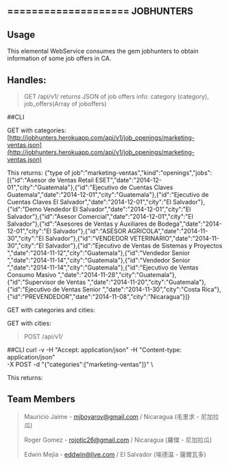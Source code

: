 ====================
JOBHUNTERS
---------------------

## Usage

This elemental WebService consumes the gem jobhunters to obtain information of some job offers in CA.

## Handles:

>GET /api/v1/
>returns JSON of job offers info: category (category), job_offers(Array of joboffers)

##CLI

GET with categories:
[http://jobhunters.herokuapp.com/api/v1/job_openings/marketing-ventas.json](http://jobhunters.herokuapp.com/api/v1/job_openings/marketing-ventas.json)

This returns:
{"type of job":"marketing-ventas","kind":"openings","jobs":[{"id":"Asesor de Ventas Retail ESET","date":"2014-12-01","city":"Guatemala"},{"id":"Ejecutivo de Cuentas Claves Guatemala","date":"2014-12-01","city":"Guatemala"},{"id":"Ejecutivo de Cuentas Claves El Salvador","date":"2014-12-01","city":"El Salvador"},{"id":"Demo Vendedor El Salvador","date":"2014-12-01","city":"El Salvador"},{"id":"Asesor Comercial","date":"2014-12-01","city":"El Salvador"},{"id":"Asesores de Ventas y Auxiliares de Bodega","date":"2014-12-01","city":"El Salvador"},{"id":"ASESOR AGRICOLA","date":"2014-11-30","city":"El Salvador"},{"id":"VENDEDOR VETERINARIO","date":"2014-11-30","city":"El Salvador"},{"id":"Ejecutivo de Ventas de Sistemas y Proyectos ","date":"2014-11-12","city":"Guatemala"},{"id":"Vendedor Senior ","date":"2014-11-14","city":"Guatemala"},{"id":"Vendedor Senior ","date":"2014-11-14","city":"Guatemala"},{"id":"Ejecutivo de Ventas Consumo Masivo ","date":"2014-11-28","city":"Guatemala"},{"id":"Supervisor de Ventas ","date":"2014-11-20","city":"Guatemala"},{"id":"Ejecutivo de Ventas Senior ","date":"2014-11-30","city":"Costa Rica"},{"id":"PREVENDEDOR","date":"2014-11-08","city":"Nicaragua"}]}

GET with categories and cities:

GET with cities:

>POST /api/v1/

##CLI
	curl -v -H "Accept: application/json" -H "Content-type: application/json" \
     	-X POST -d "{\"categories\":[\"marketing-ventas\"]}" \

This returns:

## Team Members

>Mauricio Jaime - mjboyarov@gmail.com / Nicaragua (毛里求 - 尼加拉瓜)
>
>Roger Gomez - rojotic26@gmail.com / Nicaragua (羅傑 - 尼加拉瓜)
>
>Edwin Mejia - eddwin@live.com / El Salvador (埃德温 - 薩爾瓦多) 


